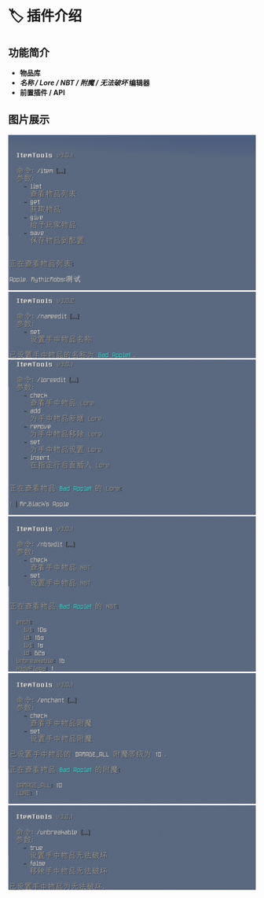# 🏷 插件介绍

## 功能简介

* **物品库**
* **_名称 / Lore / NBT / 附魔 / 无法破坏_ 编辑器**
* **前置插件 / API**

## 图片展示

![](img/Item.png)
![](img/Name.png)
![](img/Lore.png)
![](img/NBT.png)
![](img/Enchant.png)
![](img/Unbreakable.png)